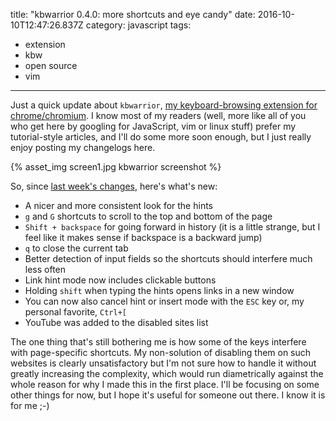 title: "kbwarrior 0.4.0: more shortcuts and eye candy"
date: 2016-10-10T12:47:26.837Z
category: javascript
tags:
- extension
- kbw
- open source
- vim
---

Just a quick update about `kbwarrior`, [my keyboard-browsing extension for chrome/chromium](https://chrome.google.com/webstore/detail/kbwarrior/apiogmmklkamhdnjjikooemepogmhjel). I know most of my readers (well, more like all of you who get here by googling for JavaScript, vim or linux stuff) prefer my tutorial-style articles, and I'll do some more soon enough, but I just really enjoy posting my changelogs here.

{% asset_img screen1.jpg kbwarrior screenshot %}

So, since [last week's changes](https://gregjs.com/javascript/2016/kbwarrior-yet-another-chrome-extension-for-keyboard-based-vim-style-web-browsing/), here's what's new:

* A nicer and more consistent look for the hints
* `g` and `G` shortcuts to scroll to the top and bottom of the page
* `Shift + backspace` for going forward in history (it is a little strange, but I feel like it makes sense if backspace is a backward jump)
* `q` to close the current tab
* Better detection of input fields so the shortcuts should interfere much less often
* Link hint mode now includes clickable buttons
* Holding `shift` when typing the hints opens links in a new window
* You can now also cancel hint or insert mode with the `ESC` key or, my personal favorite, `Ctrl+[`
* YouTube was added to the disabled sites list

The one thing that's still bothering me is how some of the keys interfere with page-specific shortcuts. My non-solution of disabling them on such websites is clearly unsatisfactory but I'm not sure how to handle it without greatly increasing the complexity, which would run diametrically against the whole reason for why I made this in the first place. I'll be focusing on some other things for now, but I hope it's useful for someone out there. I know it is for me ;-)
